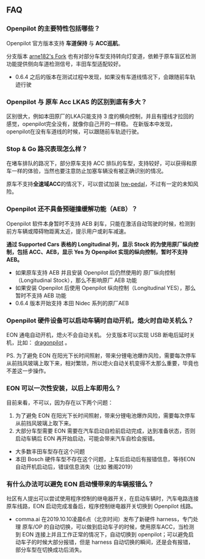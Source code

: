 ## FAQ

### Openpilot 的主要特性包括哪些？

Openpilot 官方版本支持 **车道保持** 与 **ACC巡航**。

分支版本 [arne182's Fork](https://github.com/arne182/openpilot) 也有对部分车型支持转向灯变道，依赖于原车盲区检测功能提供侧向车道检测信号，丰田车型适配较好。

* 0.6.4 之后的版本在测试过程中发现，如果没有车道线情况下，会跟随前车轨迹行驶


### Openpilot 与 原车 Acc LKAS 的区别到底有多大？

区别很大，例如本田原厂的LKA只能支持 3 度的横向控制，并且有撞线才拉回的感觉，openpilot完全没有，就像你自己开的一样稳。
在新版本中发现，openpilot在没有车道线的时候，可以跟随前车轨迹行驶。


### Stop & Go 路况表现怎么样？

在堵车排队的路况下，部分原车支持 ACC 排队的车型，支持较好，可以获得和原车一样的体验，当然也要注意防止加塞车辆没有被正确识别的情况。

原车不支持**全速域ACC**的情况下，可以尝试加装 [hw-pedal](https://github.com/commaai/neo/tree/master/pedal)，不过有一定的未知风险。



### Openpilot 还不具备预碰撞缓解功能（AEB）？

Openpilot 软件本身暂时不支持 AEB 刹车，只能在激活自动驾驶的时候，检测到前方车辆或障碍物距离太近，提示用户或刹车减速。

**通过 Supported Cars 表格的 Longitudinal 列，显示 Stock 的为使用原厂纵向控制，包括 ACC、AEB，显示 Yes 为 Openpilot 实现的纵向控制，暂时不支持 AEB。**


* 如果原车支持 AEB 并且安装 Openpilot 后仍然使用的 原厂纵向控制（Longitudinal Stock），那么不影响原厂 AEB 功能
* 如果安装 Openpilot 后使用 Openpilot 纵向控制（Longitudinal YES），那么暂时不支持 AEB 功能
* 0.6.4 版本开始支持 本田 Nidec 系列的原厂AEB

### Openpilot 硬件设备可以启动车辆时自动开机，熄火时自动关机么？

EON 通电自动开机，熄火不会自动关机。
分支版本可以实现 USB 断电后延时关机，比如： [dragonpilot](https://github.com/dragonpilot-community/dragonpilot) 。

PS. 为了避免 EON 在阳光下长时间照射，带来分锂电池爆炸风险，需要每次停车从前挡风玻璃上取下来，相对繁琐，所以熄火自动关机变得不太那么重要，毕竟也不差这一步操作。


### EON 可以一次性安装，以后上车即用么？

目前来看，不可以，因为存在以下两个问题：

1. 为了避免 EON 在阳光下长时间照射，带来分锂电池爆炸风险，需要每次停车从前挡风玻璃上取下来。
2. 大部分车型需要 EON 需要在汽车启动自检前启动完成，达到准备状态，否则启动车辆后 EON 再开始启动，可能会带来汽车自检会报错。


* 大多数丰田车型存在这个问题
* 本田 Bosch 硬件车型不存在这个问题，上车后启动后有报错信息，等待EON自动开机启动后，错误信息消失（比如 雅阁2019）

### 有什么办法可以避免 EON 启动慢带来的车辆报错么？

社区有人提出可以尝试使用程序控制的继电器开关，在启动车辆时，汽车电路连接原车线路，EON 启动完成准备后，程序控制继电器开关切换到 Openpilot 线路。

* comma.ai 在2019.10.10凌晨6点（北京时间）发布了新硬件 harness，专门处理 原车/OP 的自动切换，可以做到启动车子的时候，使用原车ACC，当检测到 EON 连接上并且工作正常的情况下，自动切换到 openpilot；可以避免启动车子的时候大部分报错，但是 harness 自动切换的瞬间，还是会有报错，部分车型在切换成功后消失。



